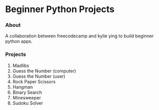 # Beginner Python Projects

### About
A collaboration between freecodecamp and kylie ying to build beginner python apps.

### Projects

1. Madlibs
2. Guess the Number (computer)
3. Guess the Number (user)
4. Rock Paper Scissors
5. Hangman
8. Binary Search
9. Minesweeper
10. Sudoku Solver